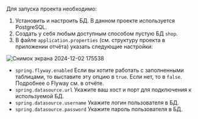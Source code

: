 Для запуска проекта необходимо: 
1. Установить и настроить БД. В данном проекте используется PostgreSQL.
2. Создать у себя любым доступным способом пустую БД `shop`.
3. В файле `application.properties` (см. структуру проекта в приложении отчёта) указать следующие настройки:
  
![Снимок экрана 2024-12-02 175538](https://github.com/user-attachments/assets/1c9e4c69-424f-44a2-b09f-406219a636d9)

- `spring.flyway.enabled`
  Если вы хотите работать с заполненными таблицами, то выставите эту опцию в `true`. Если нет, то в `false`. Подробнее о Flyway см. в отчёте.
- `spring.datasource.url`
  Укажите ваш хост и порт для подключения к используемой БД.
- `spring.datasource.username`
  Укажите логин пользователя в БД.
- `spring.datasource.password`
  Укажите пароль пользователя в БД.
